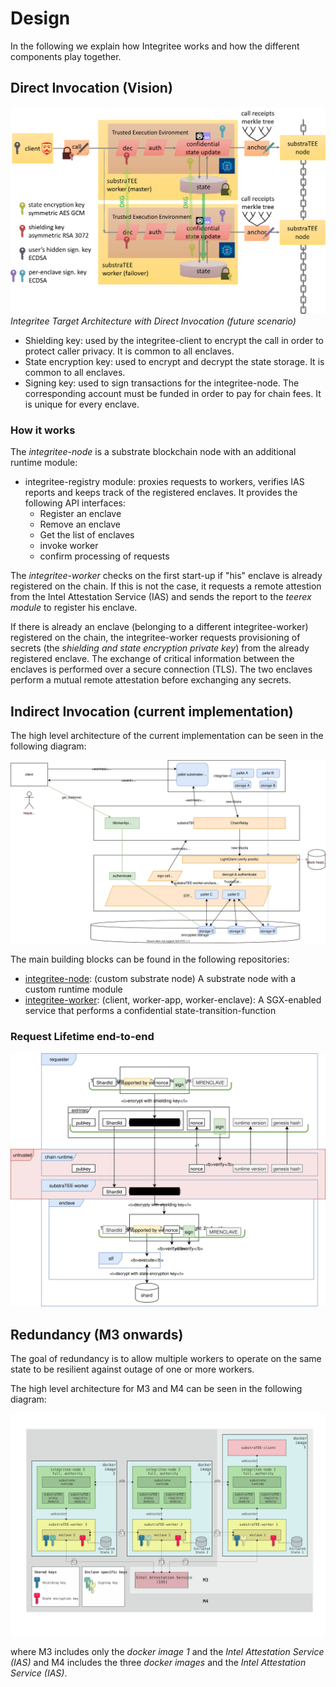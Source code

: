 # Design

In the following we explain how Integritee works and how the different components play together.

## Direct Invocation (Vision)

![vision](./fig/substraTEE-vision.png)
*Integritee Target Architecture with Direct Invocation (future scenario)*

* Shielding key: used by the integritee-client to encrypt the call in order to protect caller privacy. It is common to all enclaves.
* State encryption key: used to encrypt and decrypt the state storage. It is common to all enclaves.
* Signing key: used to sign transactions for the integritee-node. The corresponding account must be funded in order to pay for chain fees. It is unique for every enclave.

### How it works

The *integritee-node* is a substrate blockchain node with an additional runtime module:

* integritee-registry module: proxies requests to workers, verifies IAS reports and keeps track of the registered enclaves. It provides the following API interfaces:
  * Register an enclave
  * Remove an enclave
  * Get the list of enclaves
  * invoke worker
  * confirm processing of requests

The *integritee-worker* checks on the first start-up if "his" enclave is already registered on the chain. If this is not the case, it requests a remote attestion from the Intel Attestation Service (IAS) and sends the report to the *teerex module* to register his enclave.

If there is already an enclave (belonging to a different integritee-worker) registered on the chain, the integritee-worker requests provisioning of secrets (the *shielding and state encryption private key*) from the already registered enclave. The exchange of critical information between the enclaves is performed over a secure connection (TLS). The two enclaves perform a mutual remote attestation before exchanging any secrets.

## Indirect Invocation (current implementation)

The high level architecture of the current implementation can be seen in the following diagram:

![Diagram](fig/integritee-worker-overview.svg)

The main building blocks can be found in the following repositories:

* [integritee-node](https://github.com/integritee-network/integritee-node): (custom substrate node) A substrate node with a custom runtime module
* [integritee-worker](https://github.com/integritee-network/worker): (client, worker-app, worker-enclave): A SGX-enabled service that performs a confidential state-transition-function

### Request Lifetime end-to-end

![request-end-to-end](fig/integritee_request_format_end2end.svg)

## Redundancy (M3 onwards)

The goal of redundancy is to allow multiple workers to operate on the same state to be resilient against outage of one or more workers.

The high level architecture for M3 and M4 can be seen in the following diagram:

![Diagram](fig/integritee-architecture-M4.svg)

where M3 includes only the *docker image 1* and the *Intel Attestation Service (IAS)* and M4 includes the three *docker images* and the *Intel Attestation Service (IAS)*.
